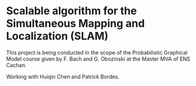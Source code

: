 # Scalable algorithm for the Simultaneous Mapping and Localization (SLAM)
This project is being conducted in the scope of the Probabilistic Graphical Model course given by F. Bach and G. Obozinski at the Master MVA of ENS Cachan. 

Working with Huiqin Chen and Patrick Bordes.



